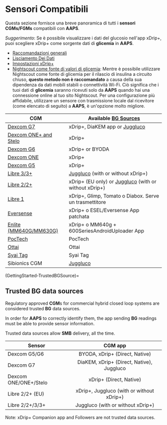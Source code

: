 # Sensori Compatibili

Questa sezione fornisce una breve panoramica di tutti i **sensori CGMs/FGMs** compatibili con **AAPS**.

*Suggerimento*: Se è possibile visualizzare i dati del glucosio nell'app xDrip+, puoi scegliere xDrip+ come sorgente dati di **glicemia** in **AAPS**.

* [Raccomandazioni generali](../CompatibleCgms/GeneralCGMRecommendation.md)
* [Lisciamento Dei Dati](../CompatibleCgms/SmoothingBloodGlucoseData.md)
* [Impostazioni xDrip+](../CompatibleCgms/xDrip.md)
* [Nightscout come fonte di valori di glicemia](../CompatibleCgms/CgmNightscoutUpload.md): Mentre è possibile utilizzare Nightscout come fonte di glicemia per il rilascio di insulina a circuito chiuso, **questo metodo non è raccomandato** a causa della sua dipendenza da dati mobili stabili o connettività Wi-Fi. Ciò significa che i tuoi dati di **glicemia** saranno ricevuti solo da **AAPS** quando hai una connessione online al tuo sito Nightscout. Per una configurazione più affidabile, utilizzare un sensore con trasmissione locale dal ricevitore (come elencato di seguito) a **AAPS**, è un'opzione molto migliore.

| CGM                                                    | Available [BG Sources](../SettingUpAaps/ConfigBuilder.md#bg-source)                                          |
| ------------------------------------------------------ | ------------------------------------------------------------------------------------------------------------ |
| [Dexcom G7](../CompatibleCgms/DexcomG7.md)             | xDrip+, DiaKEM app or [Juggluco](https://www.juggluco.nl/Jugglucohelp/introhelp.html)                        |
| [Dexcom ONE+ and Stelo](../CompatibleCgms/DexcomG7.md) | xDrip+                                                                                                       |
| [Dexcom G6](../CompatibleCgms/DexcomG6.md)             | xDrip+ or BYODA                                                                                              |
| [Dexcom ONE](../CompatibleCgms/DexcomG6.md)            | xDrip+                                                                                                       |
| [Dexcom G5](../CompatibleCgms/DexcomG5.md)             | xDrip+                                                                                                       |
| [Libre 3/3+](../CompatibleCgms/Libre3.md)              | [Juggluco](https://www.juggluco.nl/Juggluco/libre3/) (with or without xDrip+)                                |
| [Libre 2/2+](../CompatibleCgms/Libre2.md)              | xDrip+ (EU only) or [Juggluco](https://www.juggluco.nl/Jugglucohelp/introhelp.html) (with or without xDrip+) |
| [Libre 1](../CompatibleCgms/Libre1.md)                 | xDrip+, Glimp, Tomato o Diabox. Serve un trasmettitore                                                       |
| [Eversense](../CompatibleCgms/Eversense.md)            | xDrip+ o ESEL/Eversense App patchata                                                                         |
| [Enlite (MM640G/MM630G)](../CompatibleCgms/MM640g.md)  | xDrip+ o MM640g + 600SeriesAndroidUploader App                                                               |
| [PocTech](../CompatibleCgms/PocTech.md)                | PocTech                                                                                                      |
| [Ottai](../CompatibleCgms/OttaiM8.md)                  | Ottai                                                                                                        |
| [Syai Tag](../CompatibleCgms/SyaiTagX1.md)             | Syai Tag                                                                                                     |
| Sibionics CGM                                          | [Juggluco](https://www.juggluco.nl/Jugglucohelp/introhelp.html)                                              |

(GettingStarted-TrustedBGSource)=

## Trusted BG data sources

Regulatory approved **CGM**s for commercial hybrid closed loop systems are considered trusted **BG** data sources.

In order for **AAPS** to correctly identify them, the app sending **BG** readings must be able to provide sensor information.

Trusted data sources allow **SMB** delivery, all the time.

| Sensor                |                  CGM app                  |
| --------------------- |:-----------------------------------------:|
| Dexcom G5/G6          |      BYODA, xDrip+ (Direct, Native)       |
| Dexcom G7             | DiaKEM, xDrip+ (Direct, Native), Juggluco |
| Dexcom ONE/ONE+/Stelo |          xDrip+ (Direct, Native)          |
| Libre 2/2+ (EU)       | xDrip+, Juggluco (with or without xDrip+) |
| Libre 2/2+/3/3+       |     Juggluco (with or without xDrip+)     |

Note: xDrip+ Companion app and Followers are not trusted data sources.
